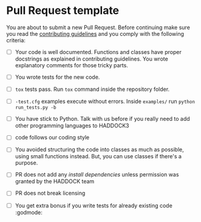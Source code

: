 # Pull Request template

You are about to submit a new Pull Request. Before continuing make sure
you read the [contributing guidelines](CONTRIBUTING.md) and you comply
with the following criteria:

- [ ] Your code is well documented. Functions and classes have proper docstrings
  as explained in contributing guidelines. You wrote explanatory comments for
  those tricky parts.
- [ ] You wrote tests for the new code.
- [ ] `tox` tests pass. Run `tox` command inside the repository folder.
- [ ] `-test.cfg` examples execute without errors. Inside `examples/` run
  `python run_tests.py -b`
- [ ] You have stick to Python. Talk with us before if you really need to add
  other programming languages to HADDOCK3
- [ ] code follows our coding style
- [ ] You avoided structuring the code into classes as much as possible, using
  small functions instead. But, you can use classes if there's a purpose.
- [ ] PR does not add any *install dependencies* unless permission was granted
  by the HADDOCK team
- [ ] PR does not break licensing
- [ ] You get extra bonus if you write tests for already existing code :godmode:

